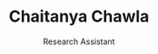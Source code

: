 ---
title: Chaitanya Chawla
subtitle: Research Assistant
category: past_collaborator
layout: team_member_personal_page
image: /assets/imgs/team/blank_profile_picture.png
link-new-tab: true
keywords: Skill Translation
---